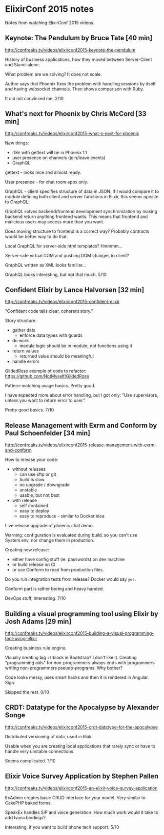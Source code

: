 # ElixirConf 2015 notes

Notes from watching ElixirConf 2015 videos.

## Keynote: The Pendulum by Bruce Tate [40 min]

http://confreaks.tv/videos/elixirconf2015-keynote-the-pendulum

History of business applications, how they moved between
Server-Client and Stand-alone.

What problem are we solving? It does not scale.

Author says that Phoenix fixes the problem with handling sessions by
itself and having websocket channels. Then shows comparison with
Ruby.

It did not convinced me. 2/10

## What's next for Phoenix by Chris McCord [33 min]

http://confreaks.tv/videos/elixirconf2015-what-s-next-for-phoenix

New things:
- i18n with gettext will be in Phoenix 1.1
- user presence on channels (join/leave events)
- GraphQL

gettext - looks nice and almost ready.

User presence - for chat room apps only.

GraphQL - client specifies structure of data in JSON. If I would
compare it to module defining both client and server functions in Elixir,
this seems oposite to GraphQL.

GraphQL solves backend/frontend development synchronization by making backend
return anything frontend wants. This means that frontend and malicious
users may access more than you want.

Does moving structure to frontend is a correct way? Probably contracts would
be better way to do that.

Local GraphQL for server-side html templates? Hmmmm...

Server-side virtual DOM and pushing DOM changes to client?

GraphQL written as XML looks familiar...

GraphQL looks interesting, but not that much. 5/10

## Confident Elixir by Lance Halvorsen [32 min]

http://confreaks.tv/videos/elixirconf2015-confident-elixir

"Confident code tells clear, coherent story."

Story structure:
- gather data
  - enforce data types with guards
- do work
  - module logic should be in module, not functions using it
- return values
  - returned value should be meaningful
- handle errors

GildedRose example of code to refactor: https://github.com/NotMyself/GildedRose

Pattern-matching usage basics. Pretty good.

I have expected more about error handling, but I got only:
"Use supervisors, unless you want to return error to user."

Pretty good basics. 7/10

## Release Management with Exrm and Conform by Paul Schoenfelder  [34 min]

http://confreaks.tv/videos/elixirconf2015-release-management-with-exrm-and-conform

How to release your code:
- without releases
  - can use sftp or git
  - build is slow
  - no upgrade / downgrade
  - unstable
  - usable, but not best
- with release
  - self contained
  - easy to deploy
  - easy to reproduce - similar to Docker idea

Live release upgrade of phoenix chat demo.

Warning: configuration is evaluated during build, so you can't use System.env,
nor change them in production.

Creating new release:
- either have config stuff (ie. passwords) on dev machine
- or build release on CI
- or use Conform to read from production files.

Do you run integration tests from release? Docker would say `yes`.

Conform part is rather boring and heavy handed.

DevOps stuff, interesting. 7/10

## Building a visual programming tool using Elixir by Josh Adams [29 min]

http://confreaks.tv/videos/elixirconf2015-building-a-visual-programming-tool-using-elixir

Creating business rule engine.

Visually creating big `if` block in Bootstrap? I don't like it. Creating
"programming aids" for non-programmers always ends with programmers
writing non-programmers pseudo-programs. Why bother?

Code looks messy, uses smart hacks and then it is rendered in Angular. Sigh.

Skipped the rest. 0/10

## CRDT: Datatype for the Apocalypse by Alexander Songe

http://confreaks.tv/videos/elixirconf2015-crdt-datatype-for-the-apocalypse

Distributed versioning of data, used in Riak.

Usable when you are creating local applications that rarely sync or
have to handle very unstable connections.

Seems complicated. ?/10

## Elixir Voice Survey Application by Stephen Pallen

http://confreaks.tv/videos/elixirconf2015-an-elixir-voice-survey-application

ExAdmin creates basic CRUD interface for your model. Very similar to CakePHP
baked forms.

SpeakEx handles SIP and voice generation. How much work would it take to add
Ivona bindings?

Interesting, if you want to build phone tech support. 5/10
